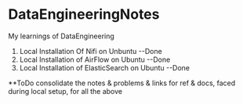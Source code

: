 # DataEngineeringNotes
My learnings of DataEngineering

1. Local Installation Of Nifi on Unbuntu --Done
2. Local Installation of AirFlow on Ubuntu   --Done  
3. Local Installation of ElasticSearch on Ubuntu  --Done

**ToDo consolidate the notes & problems & links for ref & docs, faced during local setup, for all the above
